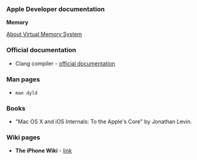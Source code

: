 ### Apple Developer documentation

**Memory**

[About Virtual Memory System](https://developer.apple.com/library/content/documentation/Performance/Conceptual/ManagingMemory/Articles/AboutMemory.html)

### Official documentation

- Clang compiler -  [official documentation](http://clang.llvm.org/docs/index.html)

### Man pages

- `man dyld`

### Books

- "Mac OS X and iOS Internals: To the Apple's Core" by Jonathan Levin.

### Wiki pages
- **The iPhone Wiki** - [link](https://www.theiphonewiki.com/wiki/Main_Page)

